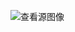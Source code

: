 ![查看源图像](https://fanart.tv/fanart/movies/119/movieposter/the-lord-of-the-rings-collection-566c12c1ec22f.jpg)
